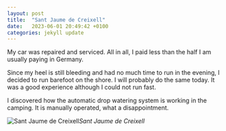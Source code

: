 ```yaml
---
layout: post
title:  "Sant Jaume de Creixell"
date:   2023-06-01 20:49:42 +0100
categories: jekyll update
---
```


My car was repaired and serviced. All in all, I paid less than the half I am usually paying in Germany.  

Since my heel is still bleeding and had no much time to run in the evening, I decided to run barefoot on the shore. I will probably do the same today. It was a good experience although I could not run fast.  

I discovered how the automatic drop watering system is working in the camping. It is manually operated, what a disappointment.


![Sant Jaume de Creixell](https://lh3.googleusercontent.com/PVijProX0_bF6EHvE2eNqNIQMxyLgzyqIgNWUqseRIOPbyAGuLkEgZBca2fZ_7fhL4rm55mZzTDurrqUdmey59n9xbqU0eAxjgp306-ei6oZ3YvwYFFgRLRf_RJlcuWvcLJJczTkMQ=w2400)*Sant Jaume de Creixell*&nbsp;



[jekyll-docs]: https://jekyllrb.com/docs/home
[jekyll-gh]:   https://github.com/jekyll/jekyll
[jekyll-talk]: https://talk.jekyllrb.com/



